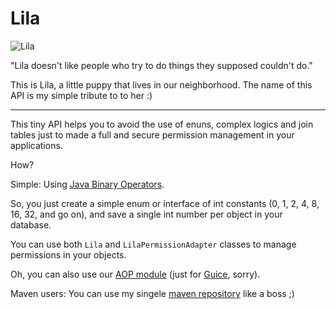 Lila
====

![Lila](http://s3.amazonaws.com/twitpic/photos/full/574935072.jpg?AWSAccessKeyId=AKIAJF3XCCKACR3QDMOA&Expires=1336363259&Signature=zXJiEGhyDByApKe%2FYpMi68zpPUQ%3D&key=)

"Lila doesn't like people who try to do things they supposed couldn't do."

This is Lila, a little puppy that lives in our neighborhood. The name of this API is my simple tribute to to her :)

-----

This tiny API helps you to avoid the use of enuns, complex logics and join tables just to made a full and secure permission management in your applications.

How?

Simple: Using [Java Binary Operators](http://docs.oracle.com/javase/tutorial/java/nutsandbolts/operators.html).

So, you just create a simple enum or interface of int constants (0, 1, 2, 4, 8, 16, 32, and go on), and save a single int number per object in your database.

You can use both `Lila` and `LilaPermissionAdapter` classes to manage permissions in your objects.

Oh, you can also use our [AOP module](https://github.com/caarlos0/lila-aop) (just for [Guice](http://code.google.com/p/google-guice/), sorry).

Maven users: You can use my singele [maven repository](http://caarlos0.github.com/maven) like a boss ;)